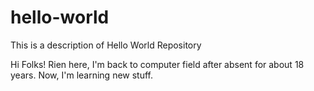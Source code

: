 # hello-world
This is a description of Hello World Repository

Hi Folks!
Rien here, I'm back to computer field after absent for about 18 years.
Now, I'm learning new stuff.
